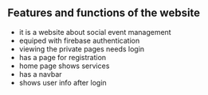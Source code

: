 ## Features and functions of the website
- it is a website about social event management
- equiped with firebase authentication
- viewing the private pages needs login
- has a page for registration
- home page shows services
- has a navbar
- shows user info after login